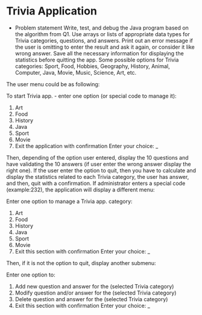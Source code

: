 # Trivia Application

* Problem statement
Write, test, and debug the Java program based on the algorithm from Q1. Use arrays or lists of
appropriate data types for Trivia categories, questions, and answers. Print out an error message if
the user is omitting to enter the result and ask it again, or consider it like wrong answer. Save all the
necessary information for displaying the statistics before quitting the app.
Some possible options for Trivia categories: Sport, Food, Hobbies, Geography, History, Animal,
Computer, Java, Movie, Music, Science, Art, etc.

The user menu could be as following:

To start Trivia app. - enter one option (or special code to manage it):
1. Art
2. Food
3. History
4. Java
5. Sport
6. Movie
7. Exit the application with confirmation
Enter your choice: _

Then, depending of the option user entered, display the 10 questions and have validating the 10 answers (if user
enter the wrong answer display the right one). If the user enter the option to quit, then you have to calculate and
display the statistics related to each Trivia category, the user has answer, and then, quit with a confirmation.
If administrator enters a special code (example:232), the application will display a different menu:

Enter one option to manage a Trivia app. category:
1. Art
2. Food
3. History
4. Java
5. Sport
6. Movie
7. Exit this section with confirmation
Enter your choice: _

Then, if it is not the option to quit, display another submenu:

Enter one option to:
1. Add new question and answer for the (selected Trivia category)
2. Modify question and/or answer for the (selected Trivia category)
3. Delete question and answer for the (selected Trivia category)
4. Exit this section with confirmation
Enter your choice: _
